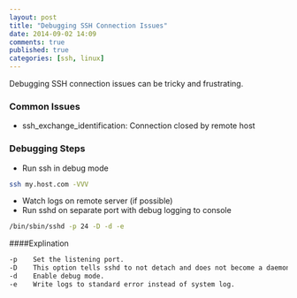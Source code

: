 ```yaml
---
layout: post
title: "Debugging SSH Connection Issues"
date: 2014-09-02 14:09
comments: true
published: true
categories: [ssh, linux]
---
```


Debugging SSH connection issues can be tricky and frustrating.

### Common Issues

+ ssh_exchange_identification: Connection closed by remote host

### Debugging Steps

+ Run ssh in debug mode
``` bash
ssh my.host.com -VVV
```
+ Watch logs on remote server (if possible)
+ Run sshd on separate port with debug logging to console
``` bash
/bin/sbin/sshd -p 24 -D -d -e
```
####Explination
``` bash
-p    Set the listening port.
-D    This option tells sshd to not detach and does not become a daemon. It allows for easy monitoring.
-d    Enable debug mode.
-e    Write logs to standard error instead of system log.
```
